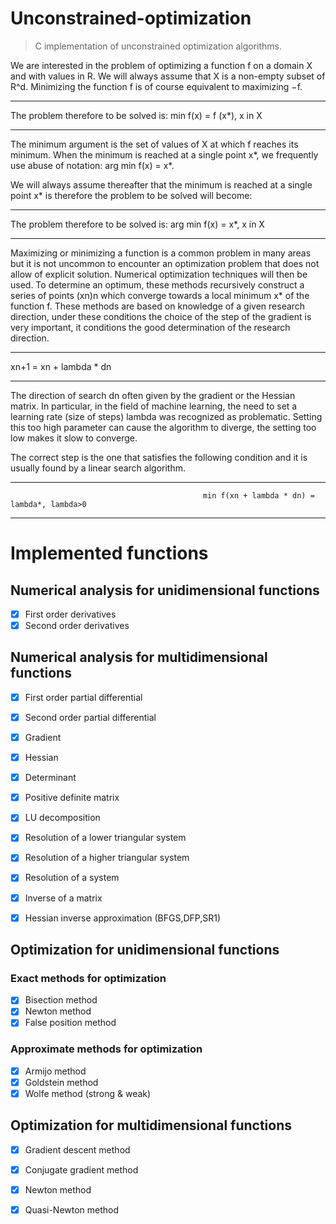 # Unconstrained-optimization

> C implementation of unconstrained optimization algorithms.

We are interested in the problem of optimizing a function f on a domain X and with values in R. We will always assume that X is a non-empty subset of R^d. Minimizing the function f is of course equivalent to maximizing −f.

--------------------------------------------


The problem therefore to be solved is: min f(x) = f (x*), x in X


-----------------------------------------------

The minimum argument is the set of values of X at which f reaches its minimum. When the minimum is reached at a single point x*, we frequently use
abuse of notation: arg min f(x) = x*.

We will always assume thereafter that the minimum is reached at a single point x* is therefore the problem to be solved will become:

----------------------------------------------


The problem therefore to be solved is: arg min f(x) = x*, x in X


-----------------------------------------------

Maximizing or minimizing a function is a common problem in many areas but it is not uncommon to encounter an optimization problem that does not allow of explicit solution. Numerical optimization techniques will then be used. To determine an optimum, these methods recursively construct a series of points (xn)n which converge towards a local minimum x* of the function f. These methods are based on knowledge of a given research direction, under these conditions the choice of the step of the gradient is very important, it conditions the good determination of the research direction.

------------------------------------------



xn+1 = xn + lambda * dn



------------------------------------------------


The direction of search dn often given by the gradient or the Hessian matrix. In particular, in the field of machine learning, the need to set a learning rate (size of steps) lambda  was recognized as problematic. Setting this too high parameter can cause the algorithm to diverge, the setting too low makes it slow to converge.



The correct step is the one that satisfies the following condition and it is usually found by a linear search algorithm.


------------------------------------------


                                               min f(xn + lambda * dn) = lambda*, lambda>0


------------------------------------------------







# Implemented functions

## Numerical analysis for unidimensional functions

- [x] First order derivatives
- [x] Second order derivatives

## Numerical analysis for multidimensional functions

- [x] First order partial differential 
- [x] Second order partial differential 
- [x] Gradient 
- [x] Hessian
- [x] Determinant 
- [x] Positive definite matrix 
- [x] LU decomposition
- [x] Resolution of a lower triangular system
- [x] Resolution of a higher triangular system
- [x] Resolution of a system
- [x] Inverse of a matrix
- [x] Hessian inverse approximation (BFGS,DFP,SR1)



## Optimization for unidimensional functions

### Exact methods for optimization

- [x] Bisection method
- [x] Newton method
- [x] False position method

### Approximate methods for optimization

- [x] Armijo method
- [x] Goldstein method
- [x] Wolfe method (strong & weak)

## Optimization for multidimensional functions

- [x] Gradient descent method
- [x] Conjugate gradient method
- [x] Newton method
- [x] Quasi-Newton method 

